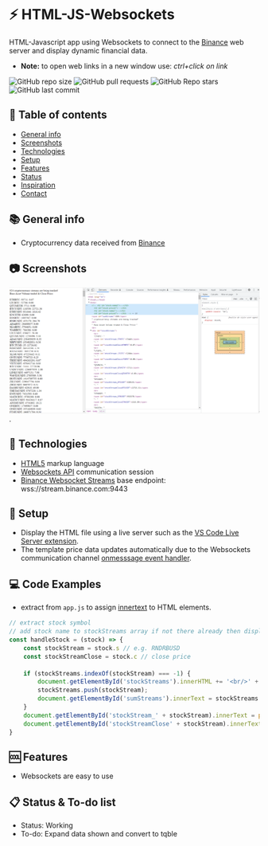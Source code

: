# :zap: HTML-JS-Websockets

HTML-Javascript app using Websockets to connect to the [Binance](www.binance.com) web server and display dynamic financial data.
* **Note:** to open web links in a new window use: _ctrl+click on link_

![GitHub repo size](https://img.shields.io/github/repo-size/AndrewJBateman/html-js-websockets?style=plastic)
![GitHub pull requests](https://img.shields.io/github/issues-pr/AndrewJBateman/html-js-websockets?style=plastic)
![GitHub Repo stars](https://img.shields.io/github/stars/AndrewJBateman/html-js-websockets?style=plastic)
![GitHub last commit](https://img.shields.io/github/last-commit/AndrewJBateman/html-js-websockets?style=plastic)

## :page_facing_up: Table of contents

* [General info](#general-info)
* [Screenshots](#screenshots)
* [Technologies](#technologies)
* [Setup](#setup)
* [Features](#features)
* [Status](#status)
* [Inspiration](#inspiration)
* [Contact](#contact)

## :books: General info

* Cryptocurrency data received from [Binance](www.binance.com)

## :camera: Screenshots

![Example screenshot](./img/list.png).

## :signal_strength: Technologies

* [HTML5](https://html.spec.whatwg.org/) markup language
* [Websockets API](https://developer.mozilla.org/en-US/docs/Web/API/WebSockets_API) communication session
* [Binance Websocket Streams](https://github.com/binance/binance-spot-api-docs/blob/master/web-socket-streams.md) base endpoint: wss://stream.binance.com:9443

## :floppy_disk: Setup

* Display the HTML file using a live server such as the [VS Code Live Server extension](https://marketplace.visualstudio.com/items?itemName=ritwickdey.LiveServer).
* The template price data updates automatically due to the Websockets communication channel [onmesssage event handler](https://developer.mozilla.org/en-US/docs/Web/API/WebSocket/onmessage).

## :computer: Code Examples

* extract from `app.js` to assign [innertext](https://developer.mozilla.org/en-US/docs/Web/API/HTMLElement/innerText) to HTML elements.

```javascript
// extract stock symbol
// add stock name to stockStreams array if not there already then display name, volume traded and close price
const handleStock = (stock) => {
	const stockStream = stock.s // e.g. RNDRBUSD
	const stockStreamClose = stock.c // close price

	if (stockStreams.indexOf(stockStream) === -1) {
		document.getElementById('stockStreams').innerHTML += '<br/>' + stockStream + ': <span id="stockStream_' + stockStream + '"></span>' + ': <span id="stockStreamClose' + stockStream + '"></span>';
		stockStreams.push(stockStream);
		document.getElementById('sumStreams').innerText = stockStreams.length;
	}
	document.getElementById('stockStream_' + stockStream).innerText = parseFloat(stock.v).toFixed(0);
	document.getElementById('stockStreamClose' + stockStream).innerText = parseFloat(stock.c).toFixed(2);
}
```

## :cool: Features

* Websockets are easy to use

## :clipboard: Status & To-do list

* Status: Working
* To-do: Expand data shown and convert to tqble

